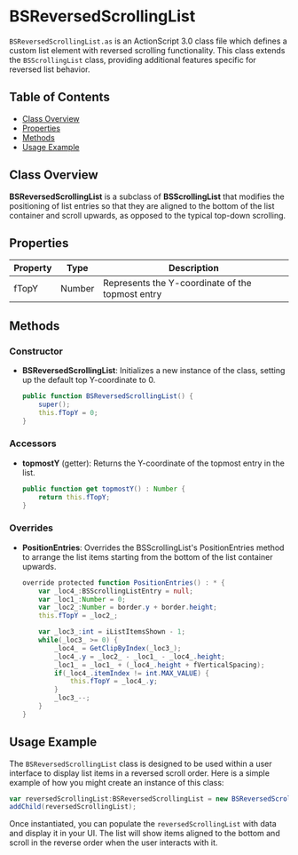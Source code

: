 # BSReversedScrollingList
`BSReversedScrollingList.as` is an ActionScript 3.0 class file which defines a custom list element with reversed scrolling functionality.
This class extends the `BSScrollingList` class, providing additional features specific for reversed list behavior.

## Table of Contents

- [Class Overview](#class-overview)
- [Properties](#properties)
- [Methods](#methods)
- [Usage Example](#usage-example)

## Class Overview

**BSReversedScrollingList** is a subclass of **BSScrollingList** that modifies the positioning of list entries so that they are aligned to the bottom of the list container and scroll upwards, as opposed to the typical top-down scrolling.

## Properties

| Property | Type   | Description                                      |
| -------- | ------ | ------------------------------------------------ |
| fTopY    | Number | Represents the Y-coordinate of the topmost entry |

## Methods

### Constructor

- **BSReversedScrollingList**: Initializes a new instance of the class, setting up the default top Y-coordinate to 0.

  ```as
  public function BSReversedScrollingList() {
      super();
      this.fTopY = 0;
  }
  ```

### Accessors

- **topmostY** (getter): Returns the Y-coordinate of the topmost entry in the list.

  ```as
  public function get topmostY() : Number {
      return this.fTopY;
  }
  ```

### Overrides

- **PositionEntries**: Overrides the BSScrollingList's PositionEntries method to arrange the list items starting from the bottom of the list container upwards.

  ```as
  override protected function PositionEntries() : * {
      var _loc4_:BSScrollingListEntry = null;
      var _loc1_:Number = 0;
      var _loc2_:Number = border.y + border.height;
      this.fTopY = _loc2_;

      var _loc3_:int = iListItemsShown - 1;
      while(_loc3_ >= 0) {
          _loc4_ = GetClipByIndex(_loc3_);
          _loc4_.y = _loc2_ - _loc1_ - _loc4_.height;
          _loc1_ = _loc1_ + (_loc4_.height + fVerticalSpacing);
          if(_loc4_.itemIndex != int.MAX_VALUE) {
              this.fTopY = _loc4_.y;
          }
          _loc3_--;
      }
  }
  ```

## Usage Example

The `BSReversedScrollingList` class is designed to be used within a user interface to display list items in a reversed scroll order. Here is a simple example of how you might create an instance of this class:

```as
var reversedScrollingList:BSReversedScrollingList = new BSReversedScrollingList();
addChild(reversedScrollingList);
```

Once instantiated, you can populate the `reversedScrollingList` with data and display it in your UI. The list will show items aligned to the bottom and scroll in the reverse order when the user interacts with it.
